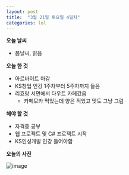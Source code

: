 ```yaml
---
layout: post
title:  "3월 21일 토요일 4일차"
categories: lol
---
```

**오늘 날씨**
- 봄날씨, 맑음


**오늘 한 것**


- 아르바이트 마감
- KS창업 인강 1주차부터 5주차까지 들음
- 리효랑 서면에서 다우트 카페갔음
  - 카페모카 먹었는데 양은 적었고 맛도 그냥 그럼


**해야 할 것**


- 자격증 공부
- 웹 프로젝트 및 C# 프로젝트 시작
- KS인성개발 인강 들어야함

**오늘의 사진**


![image](https://user-images.githubusercontent.com/55113982/77232027-f1fe2600-6be1-11ea-9e2d-123a5dfdbf66.png)